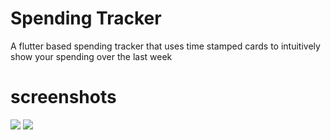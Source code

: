 # Spending Tracker

A flutter based spending tracker that uses time stamped cards to intuitively show your spending over the last week

# screenshots
![](https://i.imgur.com/DlAcQfH.jpg)
![](https://i.imgur.com/V2RM9u5.jpg)
